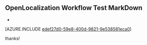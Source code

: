 ## OpenLocalization Workflow Test MarkDown
* 

[AZURE.INCLUDE [edef27d0-59e8-400d-9821-9e538581eca0](calleeMd1.md)]

 
thanks!
